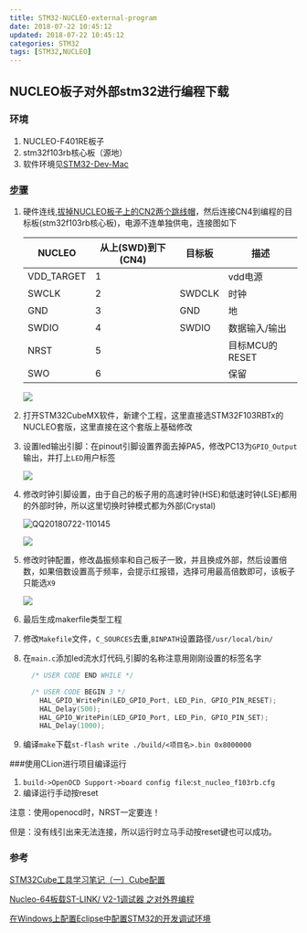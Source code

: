 ```yaml
---
title: STM32-NUCLEO-external-program
date: 2018-07-22 10:45:12
updated: 2018-07-22 10:45:12
categories: STM32
tags: [STM32,NUCLEO]
---
```


## NUCLEO板子对外部stm32进行编程下载

### 环境

1. NUCLEO-F401RE板子
2. stm32f103rb核心板（源地）
3. 软件环境见[STM32-Dev-Mac](https://blog.iexxk.com/2018/06/18/STM32-Dev-Mac/)

### [步骤](https://jingyan.baidu.com/article/9989c746e54ee7f648ecfe9c.html)

1. 硬件连线,[拔掉NUCLEO板子上的CN2两个跳线帽](https://www.st.com/content/ccc/resource/technical/document/user_manual/98/2e/fa/4b/e0/82/43/b7/DM00105823.pdf/files/DM00105823.pdf/jcr:content/translations/en.DM00105823.pdf)，然后连接CN4到编程的目标板(stm32f103rb核心板)，电源不连单独供电，连接图如下

   | NUCLEO     | 从上(SWD)到下(CN4) | 目标板 | 描述           |
   | ---------- | ------------------ | ------ | -------------- |
   | VDD_TARGET | 1                  |        | vdd电源        |
   | SWCLK      | 2                  | SWDCLK | 时钟           |
   | GND        | 3                  | GND    | 地             |
   | SWDIO      | 4                  | SWDIO  | 数据输入/输出  |
   | NRST       | 5                  |        | 目标MCU的RESET |
   | SWO        | 6                  |        | 保留           |

   ![](https://raw.githubusercontent.com/xuanfong1/xuanfong1.github.io/master/image/src_dir/DSC_0592.JPG)

2. 打开STM32CubeMX软件，新建个工程，这里直接选STM32F103RBTx的NUCLEO套版，这里直接在这个套版上基础修改

3. 设置led输出引脚：在pinout引脚设置界面去掉PA5，修改PC13为`GPIO_Output`输出，并打上`LED`用户标签

   ![](https://raw.githubusercontent.com/xuanfong1/xuanfong1.github.io/master/image/src_dir/QQ20180722-105903.png)

4. 修改时钟引脚设置，由于自己的板子用的高速时钟(HSE)和低速时钟(LSE)都用的外部时钟，所以这里切换时钟模式都为外部(Crystal)

   ![QQ20180722-110145](/Users/xuanleung/Downloads/QQ20180722-110145.png)

   ![](https://raw.githubusercontent.com/xuanfong1/xuanfong1.github.io/master/image/src_dir/QQ20180722-105957.png)

5. 修改时钟配置，修改晶振频率和自己板子一致，并且换成外部，然后设置倍数，如果倍数设置高于频率，会提示红报错，选择可用最高倍数即可，该板子只能选`X9`

   ![](https://raw.githubusercontent.com/xuanfong1/xuanfong1.github.io/master/image/src_dir/QQ20180722-110120.png)

6. 最后生成makerfile类型工程

7. 修改`Makefile`文件，`C_SOURCES`去重,`BINPATH`设置路径`/usr/local/bin/`

8. 在`main.c`添加led流水灯代码,引脚的名称注意用刚刚设置的标签名字

   ```c
     /* USER CODE END WHILE */
   
     /* USER CODE BEGIN 3 */
       HAL_GPIO_WritePin(LED_GPIO_Port, LED_Pin, GPIO_PIN_RESET);
       HAL_Delay(500);
       HAL_GPIO_WritePin(LED_GPIO_Port, LED_Pin, GPIO_PIN_SET);
       HAL_Delay(1000);
   ```

9. 编译`make`下载`st-flash write ./build/<项目名>.bin 0x8000000`

###使用CLion进行项目编译运行

1. `build->OpenOCD Support->board config file`:`st_nucleo_f103rb.cfg`
2. 编译运行手动按reset

注意：使用openocd时，NRST一定要连！

但是：没有线引出来无法连接，所以运行时立马手动按reset键也可以成功。



### 参考

[ STM32Cube工具学习笔记（一）Cube配置](https://blog.csdn.net/JiaLiang_825/article/details/78875328)

[Nucleo-64板载ST-LINK/ V2-1调试器 之对外界编程](http://www.stmcu.org/module/forum/thread-609184-1-1.html)

[在Windows上配置Eclipse中配置STM32的开发调试环境](https://zhuanlan.zhihu.com/p/35758891)